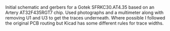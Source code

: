 Initial schematic and gerbers for a Gotek SFRKC30.AT4.35 based on an Artery AT32F435RGT7 chip.
Used photographs and a multimeter along with removing U1 and U3 to get the traces underneath.
Where possible I followed the original PCB routing but Kicad has some different rules for trace widths.